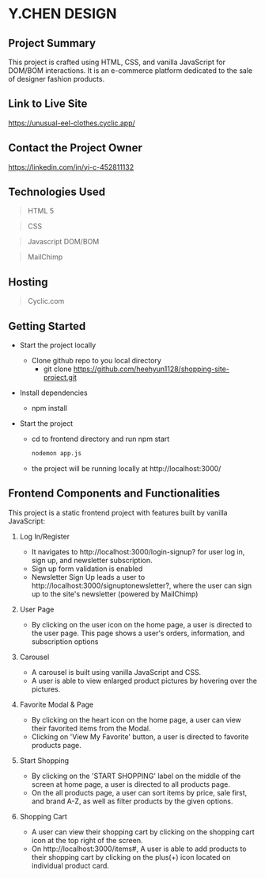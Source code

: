 # Y.CHEN DESIGN


## Project Summary
This project is crafted using HTML, CSS, and vanilla JavaScript for DOM/BOM interactions. It is an e-commerce platform dedicated to the sale of designer fashion products.

## Link to Live Site

https://unusual-eel-clothes.cyclic.app/

## Contact the Project Owner
https://linkedin.com/in/yi-c-452811132

## Technologies Used

> HTML 5

> CSS

> Javascript DOM/BOM

> MailChimp


## Hosting
> Cyclic.com



## Getting Started


* Start the project locally

  - Clone github repo to you local directory
    - git clone https://github.com/heehyun1128/shopping-site-project.git

*  Install dependencies

    - npm install

*  Start the project 
    - cd to frontend directory and run npm start
      ````bash
      nodemon app.js
    - the project will be running locally at http://localhost:3000/
      

## Frontend Components and Functionalities

This project is a static frontend project with features built by vanilla JavaScript:

1. Log In/Register
    
    - It navigates to http://localhost:3000/login-signup? for user log in, sign up, and newsletter subscription.
    - Sign up form validation is enabled
    - Newsletter Sign Up leads a user to http://localhost:3000/signuptonewsletter?, where the user can sign up to the site's newsletter (powered by MailChimp)
2. User Page
    - By clicking on the user icon on the home page, a user is directed to the user page. This page shows a user's orders, information, and subscription options
3. Carousel
    - A carousel is built using vanilla JavaScript and CSS.
    - A user is able to view enlarged product pictures by hovering over the pictures.
4. Favorite Modal & Page
    - By clicking on the heart icon on the home page, a user can view their favorited items from the Modal. 
    - Clicking on 'View My Favorite' button, a user is directed to favorite products page.
5. Start Shopping
    - By clicking on the 'START SHOPPING' label on the middle of the screen at home page, a user is directed to all products page. 
    - On the all products page, a user can sort items by price, sale first, and brand A-Z, as well as filter products by the given options.
6. Shopping Cart
    - A user can view their shopping cart by clicking on the shopping cart icon at the top right of the screen.
    - On http://localhost:3000/items#, A user is able to add products to their shopping cart by clicking on the plus(+) icon located on individual product card.






